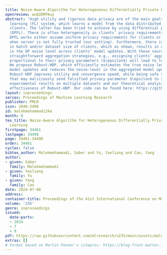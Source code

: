 ```yaml
---
title: Noise-Aware Algorithm for Heterogeneous Differentially Private Federated Learning
openreview: wuQ2DRPAuy
abstract: 'High utility and rigorous data privacy are of the main goals of a federated
  learning (FL) system, which learns a model from the data distributed among some
  clients. The latter has been tried to achieve by using differential privacy in FL
  (DPFL). There is often heterogeneity in clients’ privacy requirements, and existing
  DPFL works either assume uniform privacy requirements for clients or are not applicable
  when server is not fully trusted (our setting). Furthermore, there is often heterogeneity
  in batch and/or dataset size of clients, which as shown, results in extra variation
  in the DP noise level across clients’ model updates. With these sources of heterogeneity,
  straightforward aggregation strategies, e.g., assigning clients’ aggregation weights
  proportional to their privacy parameters ($\epsilon$) will lead to lower utility.
  We propose Robust-HDP, which efficiently estimates the true noise level in clients’
  model updates and reduces the noise-level in the aggregated model updates considerably.
  Robust-HDP improves utility and convergence speed, while being safe to the clients
  that may maliciously send falsified privacy parameter $\epsilon$ to server. Extensive
  experimental results on multiple datasets and our theoretical analysis confirm the
  effectiveness of Robust-HDP. Our code can be found here: https://github.com/Saber-mm/HDPFL.git'
layout: inproceedings
series: Proceedings of Machine Learning Research
publisher: PMLR
issn: 2640-3498
id: malekmohammadi24a
month: 0
tex_title: Noise-Aware Algorithm for Heterogeneous Differentially Private Federated
  Learning
firstpage: 34461
lastpage: 34498
page: 34461-34498
order: 34461
cycles: false
bibtex_author: Malekmohammadi, Saber and Yu, Yaoliang and Cao, Yang
author:
- given: Saber
  family: Malekmohammadi
- given: Yaoliang
  family: Yu
- given: Yang
  family: Cao
date: 2024-07-08
address:
container-title: Proceedings of the 41st International Conference on Machine Learning
volume: '235'
genre: inproceedings
issued:
  date-parts:
  - 2024
  - 7
  - 8
pdf: https://raw.githubusercontent.com/mlresearch/v235/main/assets/malekmohammadi24a/malekmohammadi24a.pdf
extras: []
# Format based on Martin Fenner's citeproc: https://blog.front-matter.io/posts/citeproc-yaml-for-bibliographies/
---
```

